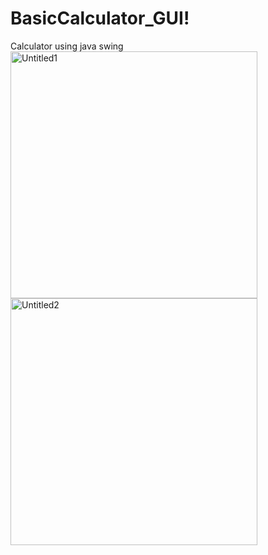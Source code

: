 # BasicCalculator_GUI!

Calculator using java swing 
<img width="395" alt="Untitled1" src="https://github.com/vinitsolanki-2004/BasicCalculator_GUI/assets/143618447/8d7fbf96-d616-4df8-a975-586bbccfe0bf">
<img width="395" alt="Untitled2" src="https://github.com/vinitsolanki-2004/BasicCalculator_GUI/assets/143618447/05f8d307-b8a1-4513-9e3f-dccfe9d557c0">
